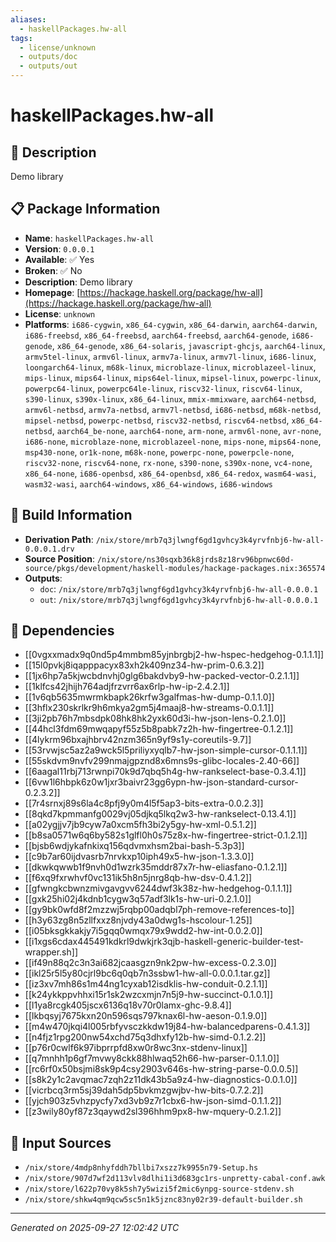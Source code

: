 ```yaml
---
aliases:
  - haskellPackages.hw-all
tags:
  - license/unknown
  - outputs/doc
  - outputs/out
---
```


# haskellPackages.hw-all

## 📝 Description

Demo library

## 📋 Package Information

- **Name**: `haskellPackages.hw-all`
- **Version**: `0.0.0.1`
- **Available**: ✅ Yes
- **Broken**: ✅ No
- **Description**: Demo library
- **Homepage**: [https://hackage.haskell.org/package/hw-all](https://hackage.haskell.org/package/hw-all)
- **License**: `unknown`
- **Platforms**: `i686-cygwin`, `x86_64-cygwin`, `x86_64-darwin`, `aarch64-darwin`, `i686-freebsd`, `x86_64-freebsd`, `aarch64-freebsd`, `aarch64-genode`, `i686-genode`, `x86_64-genode`, `x86_64-solaris`, `javascript-ghcjs`, `aarch64-linux`, `armv5tel-linux`, `armv6l-linux`, `armv7a-linux`, `armv7l-linux`, `i686-linux`, `loongarch64-linux`, `m68k-linux`, `microblaze-linux`, `microblazeel-linux`, `mips-linux`, `mips64-linux`, `mips64el-linux`, `mipsel-linux`, `powerpc-linux`, `powerpc64-linux`, `powerpc64le-linux`, `riscv32-linux`, `riscv64-linux`, `s390-linux`, `s390x-linux`, `x86_64-linux`, `mmix-mmixware`, `aarch64-netbsd`, `armv6l-netbsd`, `armv7a-netbsd`, `armv7l-netbsd`, `i686-netbsd`, `m68k-netbsd`, `mipsel-netbsd`, `powerpc-netbsd`, `riscv32-netbsd`, `riscv64-netbsd`, `x86_64-netbsd`, `aarch64_be-none`, `aarch64-none`, `arm-none`, `armv6l-none`, `avr-none`, `i686-none`, `microblaze-none`, `microblazeel-none`, `mips-none`, `mips64-none`, `msp430-none`, `or1k-none`, `m68k-none`, `powerpc-none`, `powerpcle-none`, `riscv32-none`, `riscv64-none`, `rx-none`, `s390-none`, `s390x-none`, `vc4-none`, `x86_64-none`, `i686-openbsd`, `x86_64-openbsd`, `x86_64-redox`, `wasm64-wasi`, `wasm32-wasi`, `aarch64-windows`, `x86_64-windows`, `i686-windows`

## 🔧 Build Information

- **Derivation Path**: `/nix/store/mrb7q3jlwngf6gd1gvhcy3k4yrvfnbj6-hw-all-0.0.0.1.drv`
- **Source Position**: `/nix/store/ns30sqxb36k8jrds8z18rv96bpnwc60d-source/pkgs/development/haskell-modules/hackage-packages.nix:365574`
- **Outputs**:
  - `doc`:  `/nix/store/mrb7q3jlwngf6gd1gvhcy3k4yrvfnbj6-hw-all-0.0.0.1`
  - `out`:  `/nix/store/mrb7q3jlwngf6gd1gvhcy3k4yrvfnbj6-hw-all-0.0.0.1`

## 🔗 Dependencies

- [[0vgxxmadx9q0nd5p4mmbm85yjnbrgbj2-hw-hspec-hedgehog-0.1.1.1]]
- [[15l0pvkj8iqapppacyx83xh2k409nz34-hw-prim-0.6.3.2]]
- [[1jx6hp7a5kjwcbdnvhj0glg6bakdvby9-hw-packed-vector-0.2.1.1]]
- [[1klfcs42jhijh764adjfrzvrr6ax6rlp-hw-ip-2.4.2.1]]
- [[1v6qb5635mwrmkbapk26krfw3galfmas-hw-dump-0.1.1.0]]
- [[3hflx230skrlkr9h6mkya2gm5j4maaj8-hw-streams-0.0.1.1]]
- [[3ji2pb76h7mbsdpk08hk8hk2yxk60d3i-hw-json-lens-0.2.1.0]]
- [[44hcl3fdm69mwqapyf55z5b8pabk7z2h-hw-fingertree-0.1.2.1]]
- [[4lykrm96bxajhbrv42nzm365n9yf9s1y-coreutils-9.7]]
- [[53rvwjsc5az2a9wck5l5priliyxyqlb7-hw-json-simple-cursor-0.1.1.1]]
- [[55skdvm9nvfv299nmajgpznd8x6mns9s-glibc-locales-2.40-66]]
- [[6aagal11rbj713rwnpi70k9d7qbq5h4g-hw-rankselect-base-0.3.4.1]]
- [[6vw1l6hbpk6z0w1jxr3baivr23gg6ypn-hw-json-standard-cursor-0.2.3.2]]
- [[7r4srnxj89s6la4c8pfj9y0m4l5f5ap3-bits-extra-0.0.2.3]]
- [[8qkd7kpmmanfg0029vj05djkq5lkq2w3-hw-rankselect-0.13.4.1]]
- [[a02ygjjv7jb9cyw7a0xcm5fh3bi2y5gy-hw-xml-0.5.1.2]]
- [[b8sa0571w6q6by582s1glfl0h0s75z8x-hw-fingertree-strict-0.1.2.1]]
- [[bjsb6wdjykafnkixq156qdvmxhsm2bai-bash-5.3p3]]
- [[c9b7ar60ijdvasrb7nrvkxp10iph49x5-hw-json-1.3.3.0]]
- [[dkwkqwwb1f9nvh0d1wzrk35mddr87x7r-hw-eliasfano-0.1.2.1]]
- [[f6xq9fxrwhvf0vc131ik5h8n5jnrg8qb-hw-dsv-0.4.1.2]]
- [[gfwngkcbwnzmivgavgvv6244dwf3k38z-hw-hedgehog-0.1.1.1]]
- [[gxk25hi02j4kdnb1cygw3q57adf3lk1s-hw-uri-0.2.1.0]]
- [[gy9bk0wfd8f2mzzwj5rqbp00adqbl7ph-remove-references-to]]
- [[h3y63zg8n5zllfxxz8njvdy43a0dwg1s-hscolour-1.25]]
- [[i05bksgkkakjy7i5gqq0wmqx79x9wdd2-hw-int-0.0.2.0]]
- [[i1xgs6cdax445491kdkrl9dwkjrk3qjb-haskell-generic-builder-test-wrapper.sh]]
- [[if49n88q2c3n3ai682jcaasgzn9nk2pw-hw-excess-0.2.3.0]]
- [[ikl25r5l5y80cjrl9bc6q0qb7n3ssbw1-hw-all-0.0.0.1.tar.gz]]
- [[iz3xv7mh86s1m44ng1cyxab12isdklis-hw-conduit-0.2.1.1]]
- [[k24ykkppvhhxi15r1sk2wzcxmjn7n5j9-hw-succinct-0.1.0.1]]
- [[l1ya8rcgk405jscx6136q18v70r0lamx-ghc-9.8.4]]
- [[lkbqsyj7675kxn20n596sqs797knax6l-hw-aeson-0.1.9.0]]
- [[m4w470jkqi4l005rbfyvsczkkdw19j84-hw-balancedparens-0.4.1.3]]
- [[n4fjz1rpg200nw54xchd75q3dhxfy12b-hw-simd-0.1.2.2]]
- [[p76r0cwlf6k97ibprrpfd8xw0r8wc3nx-stdenv-linux]]
- [[q7mnhh1p6gf7mvwy8ckk88hlwaq52h66-hw-parser-0.1.1.0]]
- [[rc6rf0x50bsjmi8sk9p4csy2903v646s-hw-string-parse-0.0.0.5]]
- [[s8k2y1c2avqmac7zqh2z11dk43b5a9z4-hw-diagnostics-0.0.1.0]]
- [[vicrbcq3rm5sj39dah5dp5bvkmzgwjbv-hw-bits-0.7.2.2]]
- [[yjch903z5vhzpycfy7xd3vb9z7r1cbx6-hw-json-simd-0.1.1.2]]
- [[z3wily80yf87z3qaywd2sl396hhm9px8-hw-mquery-0.2.1.2]]

## 📁 Input Sources

- `/nix/store/4mdp8nhyfddh7bllbi7xszz7k9955n79-Setup.hs`
- `/nix/store/907d7wf2d113vlv8dlhi1i3d683gc1rs-unpretty-cabal-conf.awk`
- `/nix/store/l622p70vy8k5sh7y5wizi5f2mic6ynpg-source-stdenv.sh`
- `/nix/store/shkw4qm9qcw5sc5n1k5jznc83ny02r39-default-builder.sh`

---
*Generated on 2025-09-27 12:02:42 UTC*
